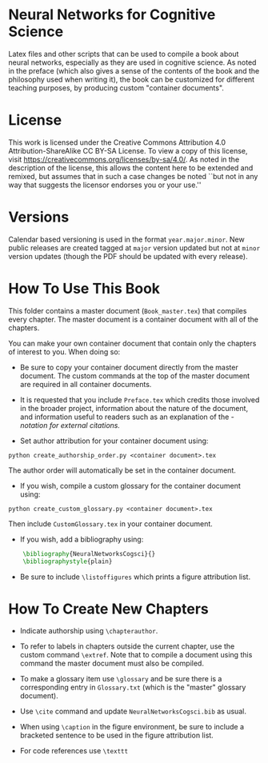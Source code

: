 # Neural Networks for Cognitive Science

Latex files and other scripts that can be used to compile a book about neural networks, especially as they are used in cognitive science. As noted in the preface (which also gives a sense of the contents of the book and the philosophy used when writing it), the book can be customized for different teaching purposes, by producing custom "container documents".

# License

This work is licensed under the Creative Commons Attribution 4.0 Attribution-ShareAlike 
CC BY-SA  License. To view a copy of this license, visit https://creativecommons.org/licenses/by-sa/4.0/. As noted in the description of the license, this allows the content here to be extended and remixed, but assumes that in such a case changes be noted ``but not in any way that suggests the licensor endorses you or your use.''  

# Versions

Calendar based versioning is used in the format `year.major.minor`.  New public releases are created tagged at `major` version updated but not at `minor` version updates (though the PDF should be updated with every release).

# How To Use This Book

This folder contains a master document (`Book_master.tex`) that compiles every chapter. The master document is a container document with all of the chapters.

You can make your own container document that contain only the chapters of interest to you. When doing so:

- Be sure to copy your container document directly from the master document. The custom commands at the top of the master document are required in all container documents.

- It is requested that you include `Preface.tex` which credits those involved in the broader project, information about the nature of the document, and information useful to readers such as an explanation of the *-notation for external citations.*

- Set author attribution for your container document using: 
```
python create_authorship_order.py <container document>.tex
```
The author order will automatically be set in the container document.

- If you wish, compile a custom glossary for the container document using: 
```
python create_custom_glossary.py <container document>.tex
```
Then include `CustomGlossary.tex` in your container document.

- If you wish, add a bibliography using:
```latex
	\bibliography{NeuralNetworksCogsci}{}
	\bibliographystyle{plain}
```

- Be sure to include `\listoffigures` which prints a figure attribution list.

# How To Create New Chapters

- Indicate authorship using `\chapterauthor`.
	<!-- Add parameters indicating author weight -->

- To refer to labels in chapters outside the current chapter, use the custom command `\extref`. Note that to compile a document using this command the master document must also be compiled.

- To make a glossary item use `\glossary` and be sure there is a corresponding entry in `Glossary.txt` (which is the "master" glossary document).

- Use `\cite` command and update `NeuralNetworksCogsci.bib` as usual.

- When using `\caption` in the figure environment, be sure to include a bracketed sentence to be used in the figure attribution list.

- For code references use `\texttt`
